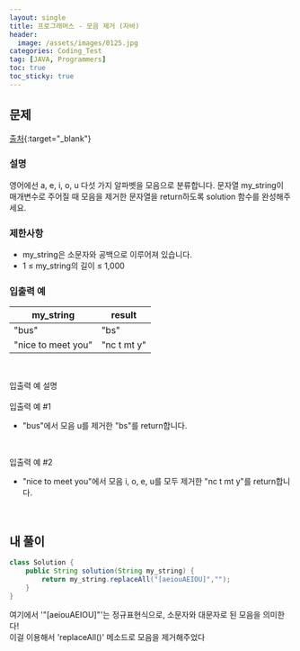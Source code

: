 ```yaml
---
layout: single
title: 프로그래머스 - 모음 제거 (자바)
header:
  image: /assets/images/0125.jpg
categories: Coding_Test
tag: [JAVA, Programmers]
toc: true
toc_sticky: true
---
```


## 문제
[출처](https://school.programmers.co.kr/learn/courses/30/lessons/120849?language=java){:target="_blank"}
### 설명
영어에선 a, e, i, o, u 다섯 가지 알파벳을 모음으로 분류합니다. 문자열 my_string이 매개변수로 주어질 때 모음을 제거한 문자열을 return하도록 solution 함수를 완성해주세요.

### 제한사항

 * my_string은 소문자와 공백으로 이루어져 있습니다.
 * 1 ≤ my_string의 길이 ≤ 1,000


### 입출력 예

my_string|result
---|---
"bus"|"bs"
"nice to meet you"|"nc t mt y"

<br/>

입출력 예 설명 <br/>
<br/>
입출력 예 #1

 * "bus"에서 모음 u를 제거한 "bs"를 return합니다.
<br/>

입출력 예 #2

 * "nice to meet you"에서 모음 i, o, e, u를 모두 제거한 "nc t mt y"를 return합니다.
<br/>

## 내 풀이
```java
class Solution {
    public String solution(String my_string) {
        return my_string.replaceAll("[aeiouAEIOU]","");
    }
}
```
여기에서 '"[aeiouAEIOU]"'는 정규표현식으로, 소문자와 대문자로 된 모음을 의미한다! <br/>
이걸 이용해서 'replaceAll()' 메소드로 모음을 제거해주었다 